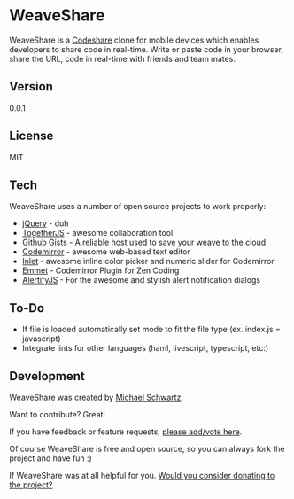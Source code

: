 WeaveShare
===================

WeaveShare is a [Codeshare](http://codeshare.io/) clone for mobile devices which enables developers to share code in real-time. Write or paste code in your browser, share the URL, code in real-time with friends and team mates. 

Version
-------------

0.0.1

License
-------------

MIT

Tech
-------------

WeaveShare uses a number of open source projects to work properly:

* [jQuery](http://jquery.com/) - duh
* [TogetherJS](https://togetherjs.com/) - awesome collaboration tool
* [Github Gists](https://developer.github.com/v3/gists/) - A reliable host used to save your weave to the cloud
* [Codemirror](http://codemirror.net/) - awesome web-based text editor
* [Inlet](https://github.com/mikethedj4/Inlet) - awesome inline color picker and numeric slider for Codemirror
* [Emmet](http://emmet.io/) - Codemirror Plugin for Zen Coding
* [AlertifyJS](http://alertifyjs.com/) - For the awesome and stylish alert notification dialogs

To-Do
-------------

 - If file is loaded automatically set mode to fit the file type (ex. index.js = javascript)
 - Integrate lints for other languages (haml, livescript, typescript, etc:)

Development
-------------

WeaveShare was created by [Michael Schwartz](http://mikethedj4.github.io/).  

Want to contribute? Great!  

If you have feedback or feature requests, [please add/vote here](https://github.com/mikethedj4/WeaveShare/issues).  

Of course WeaveShare is free and open source, so you can always fork the project and have fun :)

If WeaveShare was at all helpful for you. [Would you consider donating to the project?](https://www.paypal.com/us/cgi-bin/webscr?cmd=_flow&SESSION=JryIEtO_GiYnqlvRfV6BGnO6bAxR3JtIQif2j1z1eFYuoLkYf_XZOY6QbWe&dispatch=5885d80a13c0db1f8e263663d3faee8dcce3e160f5b9538489e17951d2c62172)